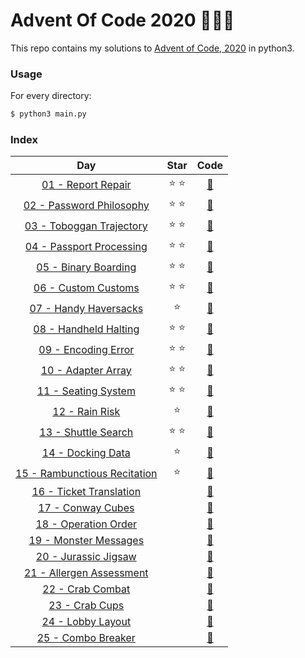 # Advent Of Code 2020 :christmas_tree::santa::gift:

This repo contains my solutions to [Advent of Code, 2020](https://adventofcode.com/2020) in python3.

### Usage

For every directory:

```bash
$ python3 main.py
```

### Index

| Day |      Star     |   Code   |
|:---:|:-------------:|:--------:|
| [01 - Report Repair](https://adventofcode.com/2020/day/1) | :star: :star: | [:page_facing_up:](/2020/day01/main.py)
| [02 - Password Philosophy](https://adventofcode.com/2020/day/2) | :star: :star: | [:page_facing_up:](/2020/day02/main.py)
| [03 - Toboggan Trajectory](https://adventofcode.com/2020/day/3) | :star: :star: | [:page_facing_up:](/2020/day03/main.py)
| [04 - Passport Processing](https://adventofcode.com/2020/day/4) | :star: :star: | [:page_facing_up:](/2020/day04/main.py)
| [05 - Binary Boarding](https://adventofcode.com/2020/day/5) | :star: :star: | [:page_facing_up:](/2020/day05/main.py)
| [06 - Custom Customs](https://adventofcode.com/2020/day/6) | :star: :star: | [:page_facing_up:](/2020/day06/main.py)
| [07 - Handy Haversacks](https://adventofcode.com/2020/day/7) | :star: | [:page_facing_up:](/2020/day07/main.py)
| [08 - Handheld Halting](https://adventofcode.com/2020/day/8) | :star: :star: | [:page_facing_up:](/2020/day08/main.py)
| [09 - Encoding Error](https://adventofcode.com/2020/day/9) | :star: :star: | [:page_facing_up:](/2020/day09/main.py)
| [10 - Adapter Array](https://adventofcode.com/2020/day/10) | :star: :star: | [:page_facing_up:](/2020/day10/main.py)
| [11 - Seating System](https://adventofcode.com/2020/day/11) | :star: :star: | [:page_facing_up:](/2020/day11/main.py)
| [12 - Rain Risk](https://adventofcode.com/2020/day/12) | :star: | [:page_facing_up:](/2020/day12/main.py)
| [13 - Shuttle Search](https://adventofcode.com/2020/day/13) | :star: :star: | [:page_facing_up:](/2020/day13/main.py)
| [14 - Docking Data](https://adventofcode.com/2020/day/14) | :star: | [:page_facing_up:](/2020/day14/main.py)
| [15 - Rambunctious Recitation](https://adventofcode.com/2020/day/15) | :star:  | [:page_facing_up:](/2020/day15/main.py)
| [16 - Ticket Translation ](https://adventofcode.com/2020/day/16) |  | [:page_facing_up:](/2020/day16/main.py)
| [17 - Conway Cubes](https://adventofcode.com/2020/day/17) |  | [:page_facing_up:](/2020/day17/main.py)
| [18 - Operation Order](https://adventofcode.com/2020/day/18) |  | [:page_facing_up:](/2020/day18/main.py)
| [19 - Monster Messages](https://adventofcode.com/2020/day/19) |  | [:page_facing_up:](/2020/day19/main.py)
| [20 - Jurassic Jigsaw](https://adventofcode.com/2020/day/20) |  | [:page_facing_up:](/2020/day20/main.py)
| [21 - Allergen Assessment](https://adventofcode.com/2020/day/21) |  | [:page_facing_up:](/2020/day21/main.py)
| [22 - Crab Combat](https://adventofcode.com/2020/day/22) |  | [:page_facing_up:](/2020/day22/main.py)
| [23 - Crab Cups](https://adventofcode.com/2020/day/23) |  | [:page_facing_up:](/2020/day23/main.py)
| [24 - Lobby Layout](https://adventofcode.com/2020/day/24) |  | [:page_facing_up:](/2020/day24/main.py)
| [25 - Combo Breaker](https://adventofcode.com/2020/day/25) |  | [:page_facing_up:](/2020/day25/main.py)
